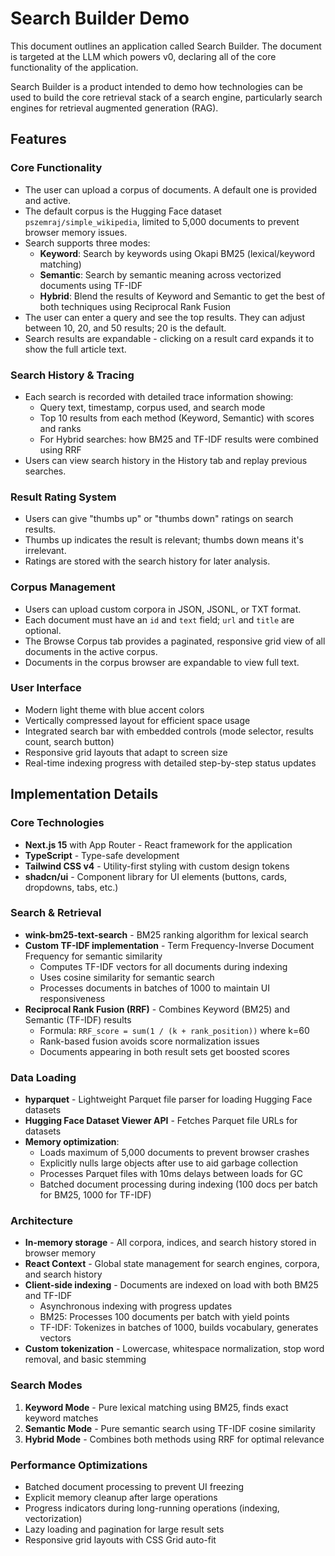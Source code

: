 # Search Builder Demo

This document outlines an application called Search Builder. The document is targeted at the LLM which powers v0, declaring all of the core functionality of the application.

Search Builder is a product intended to demo how technologies can be used to build the core retrieval stack of a search engine, particularly search engines for retrieval augmented generation (RAG).

## Features

### Core Functionality
* The user can upload a corpus of documents. A default one is provided and active.
* The default corpus is the Hugging Face dataset `pszemraj/simple_wikipedia`, limited to 5,000 documents to prevent browser memory issues.
* Search supports three modes:
  - **Keyword**: Search by keywords using Okapi BM25 (lexical/keyword matching)
  - **Semantic**: Search by semantic meaning across vectorized documents using TF-IDF
  - **Hybrid**: Blend the results of Keyword and Semantic to get the best of both techniques using Reciprocal Rank Fusion
* The user can enter a query and see the top results. They can adjust between 10, 20, and 50 results; 20 is the default.
* Search results are expandable - clicking on a result card expands it to show the full article text.

### Search History & Tracing
* Each search is recorded with detailed trace information showing:
  - Query text, timestamp, corpus used, and search mode
  - Top 10 results from each method (Keyword, Semantic) with scores and ranks
  - For Hybrid searches: how BM25 and TF-IDF results were combined using RRF
* Users can view search history in the History tab and replay previous searches.

### Result Rating System
* Users can give "thumbs up" or "thumbs down" ratings on search results.
* Thumbs up indicates the result is relevant; thumbs down means it's irrelevant.
* Ratings are stored with the search history for later analysis.

### Corpus Management
* Users can upload custom corpora in JSON, JSONL, or TXT format.
* Each document must have an `id` and `text` field; `url` and `title` are optional.
* The Browse Corpus tab provides a paginated, responsive grid view of all documents in the active corpus.
* Documents in the corpus browser are expandable to view full text.

### User Interface
* Modern light theme with blue accent colors
* Vertically compressed layout for efficient space usage
* Integrated search bar with embedded controls (mode selector, results count, search button)
* Responsive grid layouts that adapt to screen size
* Real-time indexing progress with detailed step-by-step status updates

## Implementation Details

### Core Technologies
- **Next.js 15** with App Router - React framework for the application
- **TypeScript** - Type-safe development
- **Tailwind CSS v4** - Utility-first styling with custom design tokens
- **shadcn/ui** - Component library for UI elements (buttons, cards, dropdowns, tabs, etc.)

### Search & Retrieval
- **wink-bm25-text-search** - BM25 ranking algorithm for lexical search
- **Custom TF-IDF implementation** - Term Frequency-Inverse Document Frequency for semantic similarity
  - Computes TF-IDF vectors for all documents during indexing
  - Uses cosine similarity for semantic search
  - Processes documents in batches of 1000 to maintain UI responsiveness
- **Reciprocal Rank Fusion (RRF)** - Combines Keyword (BM25) and Semantic (TF-IDF) results
  - Formula: `RRF_score = sum(1 / (k + rank_position))` where k=60
  - Rank-based fusion avoids score normalization issues
  - Documents appearing in both result sets get boosted scores

### Data Loading
- **hyparquet** - Lightweight Parquet file parser for loading Hugging Face datasets
- **Hugging Face Dataset Viewer API** - Fetches Parquet file URLs for datasets
- **Memory optimization**:
  - Loads maximum of 5,000 documents to prevent browser crashes
  - Explicitly nulls large objects after use to aid garbage collection
  - Processes Parquet files with 10ms delays between loads for GC
  - Batched document processing during indexing (100 docs per batch for BM25, 1000 for TF-IDF)

### Architecture
- **In-memory storage** - All corpora, indices, and search history stored in browser memory
- **React Context** - Global state management for search engines, corpora, and search history
- **Client-side indexing** - Documents are indexed on load with both BM25 and TF-IDF
  - Asynchronous indexing with progress updates
  - BM25: Processes 100 documents per batch with yield points
  - TF-IDF: Tokenizes in batches of 1000, builds vocabulary, generates vectors
- **Custom tokenization** - Lowercase, whitespace normalization, stop word removal, and basic stemming

### Search Modes
1. **Keyword Mode** - Pure lexical matching using BM25, finds exact keyword matches
2. **Semantic Mode** - Pure semantic search using TF-IDF cosine similarity
3. **Hybrid Mode** - Combines both methods using RRF for optimal relevance

### Performance Optimizations
- Batched document processing to prevent UI freezing
- Explicit memory cleanup after large operations
- Progress indicators during long-running operations (indexing, vectorization)
- Lazy loading and pagination for large result sets
- Responsive grid layouts with CSS Grid auto-fit
